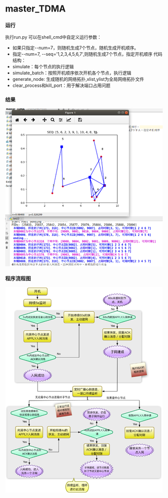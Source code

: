 # master_TDMA
### 运行
执行run.py
可以在shell_cmd中自定义运行参数：
+ 如果只指定--num=7，则随机生成7个节点，随机生成开机顺序。
+ 指定--num=7, --seq='1,2,3,4,5,6,7',则随机生成7个节点，指定开机顺序
代码结构：
+ simulate：每个节点的执行逻辑
+ simulate_batch：按照开机顺序依次开机各个节点，执行逻辑
+ generate_node: 生成随机的网络拓扑,xlist,ylist为全局网络拓扑文件
+ clear_process和kill_port：用于解决端口占用问题
### 结果
![image](pic/result.png)
### 程序流程图
![image](pic/a.png)
